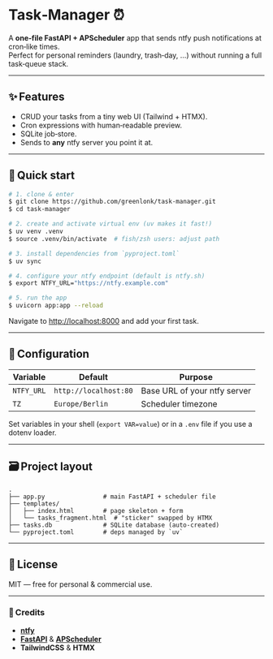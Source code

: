 # Task‑Manager ⏰

A **one‑file FastAPI + APScheduler** app that sends ntfy push notifications at cron‑like times.  
Perfect for personal reminders (laundry, trash‑day, …) without running a full task‑queue stack.

---

## ✨ Features

* CRUD your tasks from a tiny web UI (Tailwind + HTMX).
* Cron expressions with human‑readable preview.
* SQLite job‑store.
* Sends to **any** ntfy server you point it at.

---

## 🚀 Quick start

```bash
# 1. clone & enter
$ git clone https://github.com/greenlonk/task‑manager.git
$ cd task‑manager

# 2. create and activate virtual env (uv makes it fast!)
$ uv venv .venv
$ source .venv/bin/activate  # fish/zsh users: adjust path

# 3. install dependencies from `pyproject.toml`
$ uv sync

# 4. configure your ntfy endpoint (default is ntfy.sh)
$ export NTFY_URL="https://ntfy.example.com"

# 5. run the app
$ uvicorn app:app --reload
```

Navigate to <http://localhost:8000> and add your first task.

---

## 🔧 Configuration

| Variable     | Default                         | Purpose                          |
|--------------|---------------------------------|----------------------------------|
| `NTFY_URL`   | `http://localhost:80`           | Base URL of your ntfy server     |
| `TZ`         | `Europe/Berlin`                 | Scheduler timezone               |

Set variables in your shell (`export VAR=value`) or in a `.env` file if you use a dotenv loader.

---

## 🗃️ Project layout

```
.
├── app.py                # main FastAPI + scheduler file
├── templates/
│   ├── index.html        # page skeleton + form
│   └── tasks_fragment.html  # "sticker" swapped by HTMX
├── tasks.db              # SQLite database (auto‑created)
└── pyproject.toml        # deps managed by `uv`
```



---

## 📜 License

MIT — free for personal & commercial use.  

---

### 🙏 Credits

* **[ntfy](https://github.com/binwiederhier/ntfy)** 
* **[FastAPI](https://fastapi.tiangolo.com/)** & **[APScheduler](https://github.com/agronholm/apscheduler)**
* **TailwindCSS** & **HTMX** 


